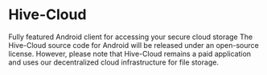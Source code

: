 # Hive-Cloud
Fully featured Android client for accessing your secure cloud storage
The Hive-Cloud source code for Android will be released under an open-source license. However, please note that Hive-Cloud remains a paid application and uses our decentralized cloud infrastructure for file storage.
